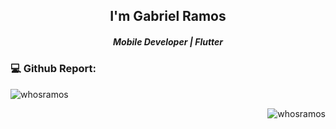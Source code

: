 <!--
**whosramos/whosramos** is a ✨ _special_ ✨ repository because its `README.md` (this file) appears on your GitHub profile.

Here are some ideas to get you started:

- 🔭 I’m currently working on ...
- 🌱 I’m currently learning ...
- 👯 I’m looking to collaborate on ...
- 🤔 I’m looking for help with ...
- 💬 Ask me about ...
- 📫 How to reach me: ...
- 😄 Pronouns: ...
- ⚡ Fun fact: ...
-->
<h2 align="center">I'm Gabriel Ramos</h1>
<h5 align="center">Mobile Developer | Flutter </h3>

### 💻 Github Report:

<div>
<p align="left"> <img src="https://github-readme-stats.vercel.app/api?username=whosramos&show_icons=true" alt="whosramos" /> </p>
<p align="right"> <img src="https://github.com/whosramos/Javascript-thoughts/blob/master/code3.gif" alt="whosramos" /> </p>
  </div>
